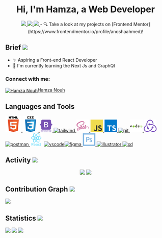 <h1 align="center">Hi, I'm Hamza, a Web Developer</h1>
<p align="center">
    <a href="https://codepen.io/hamza-nouh">
    <img src="https://img.shields.io/badge/-codepen-1C1C1C?style=for-the-badge&logo=codepen&logoColor=white" />
    </a>
    <a href="mailto:hamza.nouh97@gmail.com?subject=Email From GitHub Account">
    <img src="https://img.shields.io/badge/Gmail-D14836?style=for-the-badge&logo=gmail&logoColor=white" />
    </a>
    <a href="https://www.freecodecamp.org/Hamza Nouh">
    <img src="https://img.shields.io/badge/-freecodecamp-393939?style=for-the-badge&logo=freecodecamp&logoColor=white" />
    </a>
    - 🔍 Take a look at my projects on [Frontend Mentor](https://www.frontendmentor.io/profile/anoshaahmed)!
</p>

## Brief <img width="20" src="https://c.tenor.com/8McIGu0Tf_QAAAAi/fire-joypixels.gif" />
- ✨ Aspiring a Front-end React Developer
- 🔭 I'm currently learning the Next Js and GraphQl

<h3 align="left">Connect with me:</h3>
<p align="left">
<a href="https://www.linkedin.com/in/hamza-nouh-907246193/" target="blank"><img align="center" 
 src="https://raw.githubusercontent.com/rahuldkjain/github-profile-readme-generator/master/src/images/icons/Social/linked-in-alt.svg"
 alt="Hamza Nouh" height="30" width="40" />Hamza Nouh</a>
   </p>


## Languages and Tools 
<p align="left"> <a href="https://www.w3.org/html/" target="_blank" rel="noreferrer"> <img src="https://raw.githubusercontent.com/devicons/devicon/master/icons/html5/html5-original-wordmark.svg" alt="html5" width="50" height="50"/> </a><a href="https://www.w3schools.com/css/" target="_blank" rel="noreferrer"> <img src="https://raw.githubusercontent.com/devicons/devicon/master/icons/css3/css3-original-wordmark.svg" alt="css3" width="50" height="50"/> </a><a href="https://getbootstrap.com" target="_blank" rel="noreferrer"> <img src="https://raw.githubusercontent.com/devicons/devicon/master/icons/bootstrap/bootstrap-plain-wordmark.svg" alt="bootstrap" width="40" height="40"/> </a> <a href="https://tailwindcss.com/" target="_blank" rel="noreferrer"> <img src="https://www.vectorlogo.zone/logos/tailwindcss/tailwindcss-icon.svg" alt="tailwind" width="40" height="40"/><a href="https://sass-lang.com" target="_blank" rel="noreferrer"> <img src="https://raw.githubusercontent.com/devicons/devicon/master/icons/sass/sass-original.svg" alt="sass" width="40" height="40"/> </a><a href="https://developer.mozilla.org/en-US/docs/Web/JavaScript" target="_blank" rel="noreferrer"> <img src="https://raw.githubusercontent.com/devicons/devicon/master/icons/javascript/javascript-original.svg" alt="javascript" width="40" height="40"/> </a><a href="https://www.typescriptlang.org/" target="_blank" rel="noreferrer"> <img src="https://raw.githubusercontent.com/devicons/devicon/master/icons/typescript/typescript-original.svg" alt="typescript" width="40" height="40"/> </a><a href="https://git-scm.com/" target="_blank" rel="noreferrer"> <img src="https://www.vectorlogo.zone/logos/git-scm/git-scm-icon.svg" alt="git" width="40" height="40"/> </a><a href="https://nodejs.org" target="_blank" rel="noreferrer"> <img src="https://raw.githubusercontent.com/devicons/devicon/master/icons/nodejs/nodejs-original-wordmark.svg" alt="nodejs" width="40" height="40"/> </a><a href="https://redux.js.org" target="_blank" rel="noreferrer"> <img src="https://raw.githubusercontent.com/devicons/devicon/master/icons/redux/redux-original.svg" alt="redux" width="40" height="40"/> </a><a href="https://postman.com" target="_blank" rel="noreferrer"> <img src="https://www.vectorlogo.zone/logos/getpostman/getpostman-icon.svg" alt="postman" width="40" height="40"/> </a> <a href="https://reactjs.org/" target="_blank" rel="noreferrer"> <img src="https://raw.githubusercontent.com/devicons/devicon/master/icons/react/react-original-wordmark.svg" alt="react" width="40" height="40"/></a>
    <a href="https://code.visualstudio.com/" ><img src="https://cdn.jsdelivr.net/gh/devicons/devicon/icons/vscode/vscode-original.svg" alt="vscode" width="35" height="35"/></a><a href="https://www.figma.com/"><img src="https://cdn.jsdelivr.net/gh/devicons/devicon/icons/figma/figma-original.svg" alt="figma" width="30" height="35"/></a><a href="https://www.photoshop.com/en" target="_blank" rel="noreferrer"> <img src="https://raw.githubusercontent.com/devicons/devicon/master/icons/photoshop/photoshop-line.svg" alt="photoshop" width="40" height="40"/> </a>
    <a href="https://www.adobe.com/in/products/illustrator.html" target="_blank" rel="noreferrer"> <img src="https://www.vectorlogo.zone/logos/adobe_illustrator/adobe_illustrator-icon.svg" alt="illustrator" width="40" height="40"/> </a><a href="https://www.adobe.com/in/products/xd.html" target="_blank" rel="noreferrer"> <img src="https://seeklogo.com/images/A/adobe-xd-logo-64364E3A24-seeklogo.com.png" alt="xd" width="40" height="40"/> </a></p>

## Activity <img width="35" src="https://c.tenor.com/dWMRNxW7Ti4AAAAi/iota-tanglevision.gif" />
<div align="center">
  <img height="185em" src="https://github-readme-stats.vercel.app/api?username=Hamza-Noah&theme=dracula&show_icons=true" />
  <img height="185em" src="https://github-readme-streak-stats.herokuapp.com/?user=Hamza-Noah&theme=dracula&date_format=M%20j%5B%2C%20Y%5D" />
</div>

## Contribution Graph <img width="40" src="https://c.tenor.com/8Bhx4_d52goAAAAi/mic-drop-busy-bee.gif" />
<img src="https://activity-graph.herokuapp.com/graph?username=Hamza-Noah&theme=dracula&color=B994E6&bg_color=2B2D3D" />

## Statistics <img width="30" src="https://c.tenor.com/LSHKMiRdLggAAAAi/statistics-trending-up.gif" />

<a href="https://github.com/Hamza-Noah?tab=followers"><img src="https://img.shields.io/github/followers/zaher-aa?label=Followers&style=social" /></a>
<img src="https://img.shields.io/github/stars/Hamza-Noah?label=stars&style=social" />
<img src="https://komarev.com/ghpvc/?username=Hamza-Noah" />
